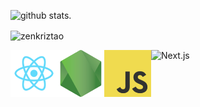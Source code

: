 ![github stats](https://github-readme-stats.vercel.app/api?username=zenkriztao&show_icons=true&count_private=true&layout=compact&theme=nightowl&include_all_commits).

<p>
  <p>
  <img align="center" src="https://github-readme-streak-stats.herokuapp.com/?user=zenkriztao&layout=compact&theme=nightowl&" alt="zenkriztao" />
  </p>
</p>


[<img align="left" alt="React" width="75px" src="https://raw.githubusercontent.com/github/explore/80688e429a7d4ef2fca1e82350fe8e3517d3494d/topics/react/react.png" />](http://reactjs.org)
[<img align="left" alt="Node.js" width="75px" src="https://raw.githubusercontent.com/github/explore/80688e429a7d4ef2fca1e82350fe8e3517d3494d/topics/nodejs/nodejs.png" />](https://nodejs.org/)
[<img align="left" alt="JavaScipt" width="75px" src="https://raw.githubusercontent.com/github/explore/80688e429a7d4ef2fca1e82350fe8e3517d3494d/topics/javascript/javascript.png" />](https://www.javascriptlang.org)
[<img align="left" alt="Next.js" width="75px" src="https://upload.wikimedia.org/wikipedia/commons/8/8e/Nextjs-logo.svg" />](https://nextjs.org)

